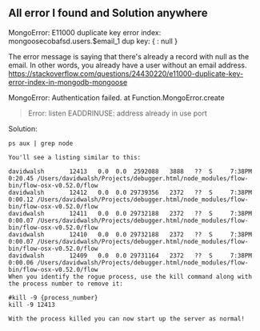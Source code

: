## All error I found and Solution anywhere

MongoError: E11000 duplicate key error index: mongoosecobafsd.users.$email_1 dup key: { : null }

  The error message is saying that there's already a record with null as the email. In other words, you already have a user without an email address.
  https://stackoverflow.com/questions/24430220/e11000-duplicate-key-error-index-in-mongodb-mongoose

MongoError: Authentication failed. at Function.MongoError.create 



> Error: listen EADDRINUSE: address already in use port

Solution:

```
ps aux | grep node

You'll see a listing similar to this:

davidwalsh       12413   0.0  0.0  2592088   3888   ??  S     7:38PM   0:20.45 /Users/davidwalsh/Projects/debugger.html/node_modules/flow-bin/flow-osx-v0.52.0/flow
davidwalsh       12412   0.0  0.0 29739356   2372   ??  S     7:38PM   0:00.12 /Users/davidwalsh/Projects/debugger.html/node_modules/flow-bin/flow-osx-v0.52.0/flow
davidwalsh       12411   0.0  0.0 29732188   2372   ??  S     7:38PM   0:00.07 /Users/davidwalsh/Projects/debugger.html/node_modules/flow-bin/flow-osx-v0.52.0/flow
davidwalsh       12410   0.0  0.0 29732188   2372   ??  S     7:38PM   0:00.07 /Users/davidwalsh/Projects/debugger.html/node_modules/flow-bin/flow-osx-v0.52.0/flow
davidwalsh       12409   0.0  0.0 29731164   2372   ??  S     7:38PM   0:00.06 /Users/davidwalsh/Projects/debugger.html/node_modules/flow-bin/flow-osx-v0.52.0/flow
When you identify the rogue process, use the kill command along with the process number to remove it:

#kill -9 {process_number}
kill -9 12413

With the process killed you can now start up the server as normal!
```

